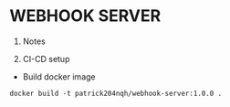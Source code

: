 # WEBHOOK SERVER

1. Notes

2. CI-CD setup
- Build docker image
```
docker build -t patrick204nqh/webhook-server:1.0.0 .
```
